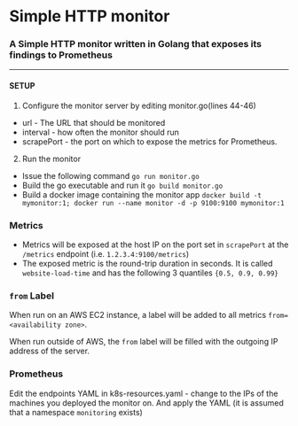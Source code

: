 # Simple HTTP monitor

### A Simple HTTP monitor written in Golang that exposes its findings to Prometheus

---
#### SETUP
1. Configure the monitor server by editing monitor.go(lines 44-46)
* url - The URL that should be monitored
* interval - how often the monitor should run
* scrapePort - the port on which to expose the metrics for Prometheus.

2. Run the monitor
* Issue the following command `go run monitor.go`
* Build the go executable and run it `go build monitor.go`
* Build a docker image containing the monitor app `docker build -t mymonitor:1; docker run --name monitor -d -p 9100:9100 mymonitor:1`

### Metrics
* Metrics will be exposed at the host IP on the port set in `scrapePort` at the `/metrics` endpoint (i.e. `1.2.3.4:9100/metrics`)
* The exposed metric is the round-trip duration in seconds. It is called `website-load-time` and has the following 3 quantiles `{0.5, 0.9, 0.99}`

### `from` Label
When run on an AWS EC2 instance, a label will be added to all metrics `from=<availability zone>`.

When run outside of AWS, the `from` label will be filled with the outgoing IP address of the server.

### Prometheus
Edit the endpoints YAML in k8s-resources.yaml - change to the IPs of the machines you deployed the monitor on. And apply the YAML (it is assumed that a namespace `monitoring` exists)
